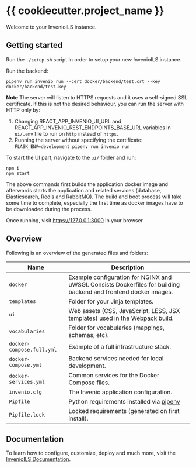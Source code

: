 # {{ cookiecutter.project_name }}

Welcome to your InvenioILS instance.

## Getting started

Run the `./setup.sh` script in order to setup your new InvenioILS instance.

Run the backend:

```console
pipenv run invenio run --cert docker/backend/test.crt --key docker/backend/test.key
```

**Note** The server will listen to HTTPS requests and it uses a self-signed SSL certificate.
If this is not the desired behaviour, you can run the server with HTTP only by:

1.  Changing REACT_APP_INVENIO_UI_URL and REACT_APP_INVENIO_REST_ENDPOINTS_BASE_URL variables in `ui/.env` file to run on `http` instead of `https`.
2.  Running the server without specifying the certificate: `FLASK_ENV=development pipenv run invenio run`

To start the UI part, navigate to the `ui/` folder and run:

```console
npm i
npm start
```

The above commands first builds the application docker image and afterwards
starts the application and related services (database, Elasticsearch, Redis
and RabbitMQ). The build and boot process will take some time to complete,
especially the first time as docker images have to be downloaded during the
process.

Once running, visit https://127.0.0.1:3000 in your browser.

## Overview

Following is an overview of the generated files and folders:

| Name                      | Description                                                                                                      |
| ------------------------- | ---------------------------------------------------------------------------------------------------------------- |
| `docker`                  | Example configuration for NGINX and uWSGI. Consists Dockerfiles for building backend and frontend docker images. |
| `templates`               | Folder for your Jinja templates.                                                                                 |
| `ui`                      | Web assets (CSS, JavaScript, LESS, JSX templates) used in the Webpack build.                                     |
| `vocabularies`            | Folder for vocabularies (mappings, schemas, etc).                                                                |
| `docker-compose.full.yml` | Example of a full infrastructure stack.                                                                          |
| `docker-compose.yml`      | Backend services needed for local development.                                                                   |
| `docker-services.yml`     | Common services for the Docker Compose files.                                                                    |
| `invenio.cfg`             | The Invenio application configuration.                                                                           |
| `Pipfile`                 | Python requirements installed via [pipenv](https://pipenv.pypa.io)                                               |
| `Pipfile.lock`            | Locked requirements (generated on first install).                                                                |

## Documentation

To learn how to configure, customize, deploy and much more, visit
the [InvenioILS Documentation](https://invenioils.docs.cern.ch/).
